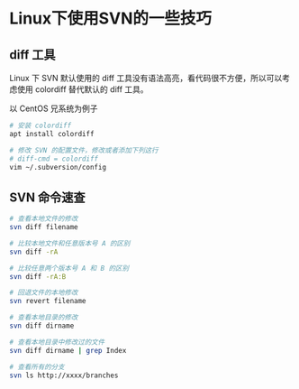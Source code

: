 # Linux下使用SVN的一些技巧

## diff 工具
Linux 下 SVN 默认使用的 diff 工具没有语法高亮，看代码很不方便，所以可以考虑使用 colordiff 替代默认的 diff 工具。

以 CentOS 兄系统为例子

```bash
# 安装 colordiff
apt install colordiff

# 修改 SVN 的配置文件，修改或者添加下列这行
# diff-cmd = colordiff
vim ~/.subversion/config
```

## SVN 命令速查

```bash
# 查看本地文件的修改
svn diff filename

# 比较本地文件和任意版本号 A 的区别
svn diff -rA

# 比较任意两个版本号 A 和 B 的区别
svn diff -rA:B

# 回退文件的本地修改
svn revert filename

# 查看本地目录的修改
svn diff dirname

# 查看本地目录中修改过的文件
svn diff dirname | grep Index

# 查看所有的分支
svn ls http://xxxx/branches
```